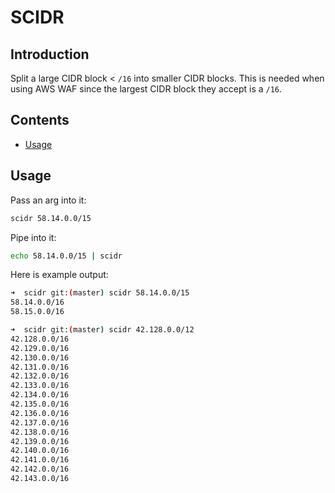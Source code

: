# SCIDR

## Introduction

Split a large CIDR block < `/16` into smaller CIDR blocks. This is needed when using AWS WAF since the largest CIDR block they accept is a `/16`.

## Contents

- [Usage](#usage)

## Usage

Pass an arg into it:

```bash
scidr 58.14.0.0/15
```

Pipe into it:

```bash
echo 58.14.0.0/15 | scidr
```

Here is example output:

```bash
➜  scidr git:(master) scidr 58.14.0.0/15
58.14.0.0/16
58.15.0.0/16
```

```bash
➜  scidr git:(master) scidr 42.128.0.0/12
42.128.0.0/16
42.129.0.0/16
42.130.0.0/16
42.131.0.0/16
42.132.0.0/16
42.133.0.0/16
42.134.0.0/16
42.135.0.0/16
42.136.0.0/16
42.137.0.0/16
42.138.0.0/16
42.139.0.0/16
42.140.0.0/16
42.141.0.0/16
42.142.0.0/16
42.143.0.0/16
```
